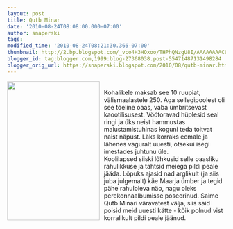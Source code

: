 ```yaml
---
layout: post
title: Qutb Minar
date: '2010-08-24T08:08:00.000-07:00'
author: snaperski
tags: 
modified_time: '2010-08-24T08:21:30.366-07:00'
thumbnail: http://2.bp.blogspot.com/_vco4H3HOxoo/THPhQNzgU8I/AAAAAAAACLc/RS1MB7eHMjg/s72-c/DSC_0580.JPG
blogger_id: tag:blogger.com,1999:blog-27368038.post-55471487131498284
blogger_orig_url: https://snaperski.blogspot.com/2010/08/qutb-minar.html
---
```


<a onblur="try {parent.deselectBloggerImageGracefully();} catch(e) {}" href="http://2.bp.blogspot.com/_vco4H3HOxoo/THPhQNzgU8I/AAAAAAAACLc/RS1MB7eHMjg/s1600/DSC_0580.JPG"><img style="float:left; margin:0 10px 10px 0;cursor:pointer; cursor:hand;width: 213px; height: 320px;" src="http://2.bp.blogspot.com/_vco4H3HOxoo/THPhQNzgU8I/AAAAAAAACLc/RS1MB7eHMjg/s320/DSC_0580.JPG" border="0" alt="" id="BLOGGER_PHOTO_ID_5508994437904094146" /></a><br />Kohalikele maksab see 10 ruupiat, välismaalastele 250. Aga sellegipoolest oli see tõeline oaas, vaba ümbritsevast kaootilisusest. Vöötoravad hüplesid seal ringi ja üks neist hammustas maiustamistuhinas koguni teda toitvat naist näpust. Läks korraks eemale ja lähenes vaguralt uuesti, otsekui isegi imestades juhtunu üle.<br />Koolilapsed siiski lõhkusid selle oaasliku rahulikkuse ja tahtsid meiega pildi peale jääda. Lõpuks ajasid nad arglikult (ja siis juba julgemalt) käe Maarja ümber ja tegid pähe rahuloleva näo, nagu oleks perekonnaalbumisse poseerinud. Saime Qutb Minari väravatest välja, siis said poisid meid uuesti kätte - kõik polnud vist korralikult pildi peale jäänud.

